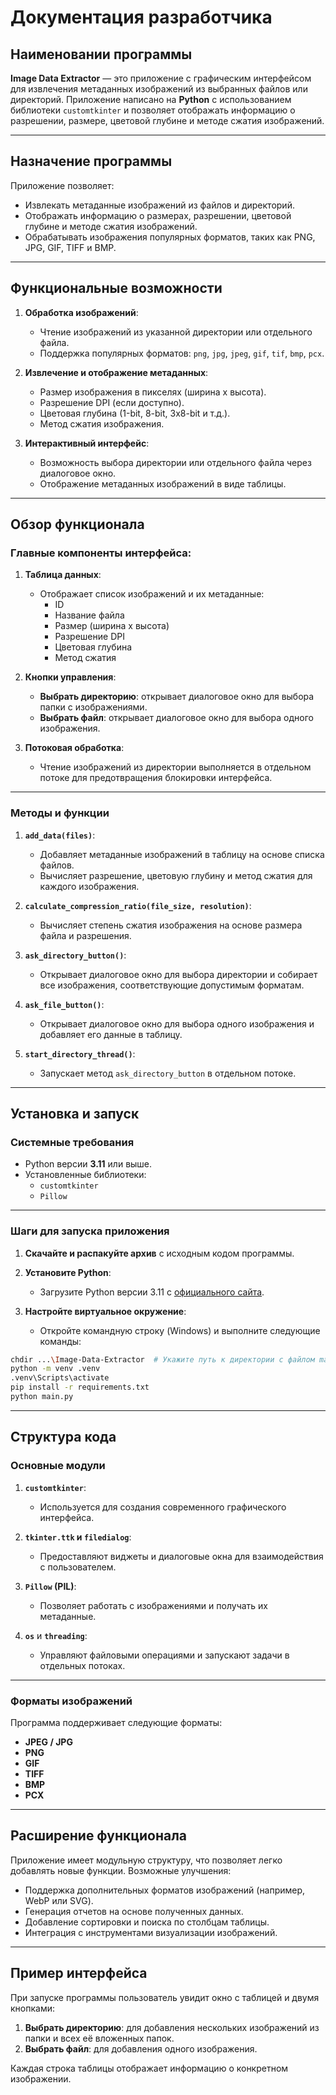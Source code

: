# Документация разработчика

## Наименовании программы

**Image Data Extractor** — это приложение с графическим интерфейсом для извлечения метаданных изображений из выбранных файлов или директорий. Приложение написано на **Python** с использованием библиотеки `customtkinter` и позволяет отображать информацию о разрешении, размере, цветовой глубине и методе сжатия изображений.

---

## **Назначение программы**

Приложение позволяет:
- Извлекать метаданные изображений из файлов и директорий.
- Отображать информацию о размерах, разрешении, цветовой глубине и методе сжатия изображений.
- Обрабатывать изображения популярных форматов, таких как PNG, JPG, GIF, TIFF и BMP.

---

## **Функциональные возможности**

1. **Обработка изображений**:
   - Чтение изображений из указанной директории или отдельного файла.
   - Поддержка популярных форматов: `png`, `jpg`, `jpeg`, `gif`, `tif`, `bmp`, `pcx`.

2. **Извлечение и отображение метаданных**:
   - Размер изображения в пикселях (ширина x высота).
   - Разрешение DPI (если доступно).
   - Цветовая глубина (1-bit, 8-bit, 3x8-bit и т.д.).
   - Метод сжатия изображения.

3. **Интерактивный интерфейс**:
   - Возможность выбора директории или отдельного файла через диалоговое окно.
   - Отображение метаданных изображений в виде таблицы.

---

## **Обзор функционала**

### **Главные компоненты интерфейса**:
1. **Таблица данных**:
   - Отображает список изображений и их метаданные: 
     - ID
     - Название файла
     - Размер (ширина x высота)
     - Разрешение DPI
     - Цветовая глубина
     - Метод сжатия

2. **Кнопки управления**:
   - **Выбрать директорию**: открывает диалоговое окно для выбора папки с изображениями.
   - **Выбрать файл**: открывает диалоговое окно для выбора одного изображения.

3. **Потоковая обработка**:
   - Чтение изображений из директории выполняется в отдельном потоке для предотвращения блокировки интерфейса.

---

### **Методы и функции**

1. **`add_data(files)`**:
   - Добавляет метаданные изображений в таблицу на основе списка файлов.
   - Вычисляет разрешение, цветовую глубину и метод сжатия для каждого изображения.

2. **`calculate_compression_ratio(file_size, resolution)`**:
   - Вычисляет степень сжатия изображения на основе размера файла и разрешения.

3. **`ask_directory_button()`**:
   - Открывает диалоговое окно для выбора директории и собирает все изображения, соответствующие допустимым форматам.

4. **`ask_file_button()`**:
   - Открывает диалоговое окно для выбора одного изображения и добавляет его данные в таблицу.

5. **`start_directory_thread()`**:
   - Запускает метод `ask_directory_button` в отдельном потоке.

---

## **Установка и запуск**

### **Системные требования**
- Python версии **3.11** или выше.
- Установленные библиотеки:
  - `customtkinter`
  - `Pillow`

---

### **Шаги для запуска приложения**

1. **Скачайте и распакуйте архив** с исходным кодом программы.

2. **Установите Python**:
   - Загрузите Python версии 3.11 с [официального сайта](https://www.python.org).

3. **Настройте виртуальное окружение**:
   - Откройте командную строку (Windows) и выполните следующие команды:

```bash
chdir ...\Image-Data-Extractor  # Укажите путь к директории с файлом main.py
python -m venv .venv
.venv\Scripts\activate
pip install -r requirements.txt
python main.py
```

---

## **Структура кода**

### **Основные модули**
1. **`customtkinter`**:
   - Используется для создания современного графического интерфейса.

2. **`tkinter.ttk` и `filedialog`**:
   - Предоставляют виджеты и диалоговые окна для взаимодействия с пользователем.

3. **`Pillow` (PIL)**:
   - Позволяет работать с изображениями и получать их метаданные.

4. **`os`** и **`threading`**:
   - Управляют файловыми операциями и запускают задачи в отдельных потоках.

---

### **Форматы изображений**
Программа поддерживает следующие форматы:
- **JPEG / JPG**
- **PNG**
- **GIF**
- **TIFF**
- **BMP**
- **PCX**

---

## **Расширение функционала**

Приложение имеет модульную структуру, что позволяет легко добавлять новые функции. Возможные улучшения:
- Поддержка дополнительных форматов изображений (например, WebP или SVG).
- Генерация отчетов на основе полученных данных.
- Добавление сортировки и поиска по столбцам таблицы.
- Интеграция с инструментами визуализации изображений.

---

## **Пример интерфейса**

При запуске программы пользователь увидит окно с таблицей и двумя кнопками:
1. **Выбрать директорию**: для добавления нескольких изображений из папки и всех её вложенных папок.
2. **Выбрать файл**: для добавления одного изображения.

Каждая строка таблицы отображает информацию о конкретном изображении.
